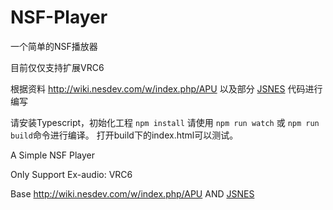 # NSF-Player
一个简单的NSF播放器

目前仅仅支持扩展VRC6

根据资料 http://wiki.nesdev.com/w/index.php/APU 以及部分 [JSNES](https://github.com/bfirsh/jsnes) 代码进行编写

请安装Typescript，初始化工程 `npm install`
请使用 `npm run watch` 或 `npm run build`命令进行编译。
打开build下的index.html可以测试。

A Simple NSF Player

Only Support Ex-audio: VRC6

Base http://wiki.nesdev.com/w/index.php/APU AND [JSNES](https://github.com/bfirsh/jsnes)
